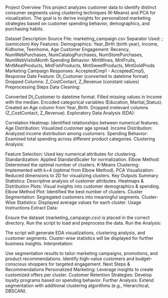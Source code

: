 Project Overview
This project analyzes customer data to identify distinct consumer segments using clustering techniques (K-Means) and PCA for visualization. The goal is to derive insights for personalized marketing strategies based on customer spending behavior, demographics, and purchasing habits.

Dataset Description
Source File: marketing_campaign.csv
Separator Used: ; (semicolon)
Key Features:
Demographics: Year_Birth (birth year), Income, Kidhome, Teenhome, Age
Customer Engagement: Recency, NumWebPurchases, NumCatalogPurchases, NumStorePurchases, NumWebVisitsMonth
Spending Behavior: MntWines, MntFruits, MntMeatProducts, MntFishProducts, MntSweetProducts, MntGoldProds
Marketing Campaign Responses: AcceptedCmp1 - AcceptedCmp5, Response
Date Feature: Dt_Customer (converted to datetime format)
Dropped Columns: Z_CostContact, Z_Revenue (constant values)
Preprocessing Steps
Data Cleaning:

Converted Dt_Customer to datetime format.
Filled missing values in Income with the median.
Encoded categorical variables (Education, Marital_Status).
Created an Age column from Year_Birth.
Dropped irrelevant columns (Z_CostContact, Z_Revenue).
Exploratory Data Analysis (EDA):

Correlation Heatmap: Identified relationships between numerical features.
Age Distribution: Visualized customer age spread.
Income Distribution: Analyzed income distribution among customers.
Spending Behavior: Examined total spending across different product categories.
Clustering Analysis:

Feature Selection: Used key numerical attributes for clustering.
Standardization: Applied StandardScaler for normalization.
Elbow Method: Determined the optimal number of clusters.
K-Means Clustering: Implemented with k=4 (optimal from Elbow Method).
PCA Visualization: Reduced dimensions to 2D for visualizing clusters.
Key Outputs
Summary Statistics: Descriptive analysis of customer attributes.
Heatmaps & Distribution Plots: Visual insights into customer demographics & spending.
Elbow Method Plot: Identified the best number of clusters.
Cluster Segmentation: Segregated customers into meaningful segments.
Cluster-Wise Statistics: Displayed average values for each cluster.
Usage Instructions
Extract Data:

Ensure the dataset (marketing_campaign.csv) is placed in the correct directory.
Run the script to load and preprocess the data.
Run the Analysis:

The script will generate EDA visualizations, clustering analysis, and customer segments.
Cluster-wise statistics will be displayed for further business insights.
Interpretation:

Use segmentation results to tailor marketing campaigns, promotions, and product recommendations.
Identify high-value customers and budget-conscious shoppers for targeted engagement.
Next Steps & Recommendations
Personalized Marketing: Leverage insights to create customized offers per cluster.
Customer Retention Strategies: Develop loyalty programs based on spending behavior.
Further Analysis: Extend segmentation with additional clustering algorithms (e.g., Hierarchical, DBSCAN).
